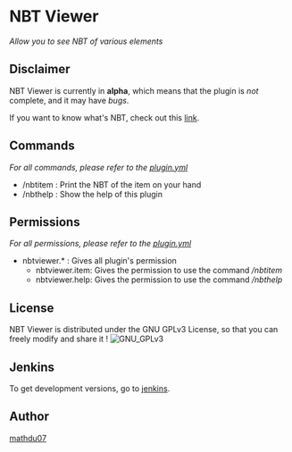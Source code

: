 NBT Viewer
============
*Allow you to see NBT of various elements*

Disclaimer
----------
NBT Viewer is currently in **alpha**, which means that the plugin is *not* complete, and it may have *bugs*.

If you want to know what's NBT, check out this [link](http://minecraft.gamepedia.com/NBT_format).

Commands
--------
*For all commands, please refer to the [plugin.yml](src/main/resources/plugin.yml)*

* /nbtitem : Print the NBT of the item on your hand
* /nbthelp : Show the help of this plugin

Permissions
-----------
*For all permissions, please refer to the [plugin.yml](src/main/resources/plugin.yml)*

* nbtviewer.* : Gives all plugin's permission
    * nbtviewer.item: Gives the permission to use the command */nbtitem*
    * nbtviewer.help: Gives the permission to use the command */nbthelp*
    
License
-------
NBT Viewer is distributed under the GNU GPLv3 License, so that you can freely modify and share it !
![GNU_GPLv3](http://www.gnu.org/graphics/gplv3-127x51.png "GNU GPLv3")

Jenkins
-------
To get development versions, go to [jenkins](http://cho-patate.zapto.org:6100/job/NBT-Viewer/).

Author
------
[mathdu07](https://github.com/mathdu07)